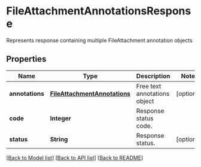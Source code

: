 ﻿
# FileAttachmentAnnotationsResponse
Represents response containing multiple FileAttachment annotation objects

## Properties
Name | Type | Description | Notes
------------ | ------------- | ------------- | -------------
**annotations** | [**FileAttachmentAnnotations**](FileAttachmentAnnotations.md) | Free text annotations object | [optional]
**code** | **Integer** | Response status code. | 
**status** | **String** | Response status. | [optional]


[[Back to Model list]](../../README.md#documentation-for-models) [[Back to API list]](../../README.md#documentation-for-api-endpoints) [[Back to README]](../../README.md)


